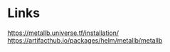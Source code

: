# Links
https://metallb.universe.tf/installation/
https://artifacthub.io/packages/helm/metallb/metallb
